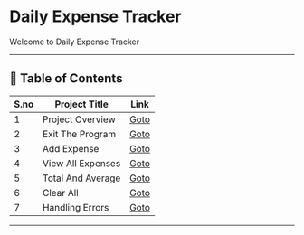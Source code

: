 # Daily Expense Tracker

Welcome to Daily Expense Tracker

---

## 📅 Table of Contents

| S.no | Project Title          | Link                  |
|------|------------------------|-----------------------|
| 1    | Project Overview       | [Goto](1/README.md)   |
| 2    | Exit The Program       | [Goto](2/README.md)   |
| 3    | Add Expense            | [Goto](3/README.md)   |
| 4    | View All Expenses      | [Goto](4/README.md)   |
| 5    | Total And Average      | [Goto](5/README.md)   |
| 6    | Clear All              | [Goto](6/README.md)   |
| 7    | Handling Errors        | [Goto](7/README.md)   |




---


